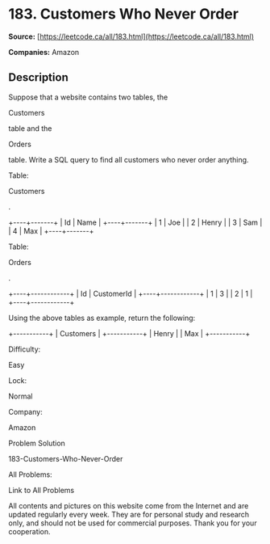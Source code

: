 # 183. Customers Who Never Order

**Source:** [https://leetcode.ca/all/183.html](https://leetcode.ca/all/183.html)

**Companies:** Amazon

## Description

Suppose that a website contains two tables, the

Customers

table and the

Orders

table. Write a SQL query to find all customers who never order anything.

Table:

Customers

.

+----+-------+
| Id | Name  |
+----+-------+
| 1  | Joe   |
| 2  | Henry |
| 3  | Sam   |
| 4  | Max   |
+----+-------+

Table:

Orders

.

+----+------------+
| Id | CustomerId |
+----+------------+
| 1  | 3          |
| 2  | 1          |
+----+------------+

Using the above tables as example, return the following:

+-----------+
| Customers |
+-----------+
| Henry     |
| Max       |
+-----------+

Difficulty:

Easy

Lock:

Normal

Company:

Amazon

Problem Solution

183-Customers-Who-Never-Order

All Problems:

Link to All Problems

All contents and pictures on this website come from the Internet and are updated regularly every week. They are for personal study and research only, and should not be used for commercial purposes. Thank you for your cooperation.

